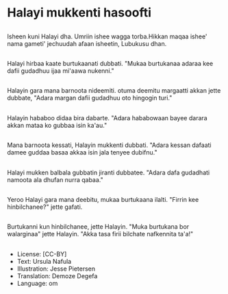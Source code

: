 # Halayi mukkenti hasoofti

##
Isheen kuni Halayi dha. Umriin ishee wagga torba.Hikkan maqaa ishee' nama gameti' jechuudah afaan isheetin, Lubukusu dhan.

##
Halayi hirbaa kaate burtukaanati dubbati. "Mukaa burtukanaa adaraa kee dafii gudadhuu ijaa mi'aawa nukenni."

##
Halayin gara mana barnoota nideemiti. otuma deemitu margaatti akkan jette dubbate, "Adara margan dafii gudadhuu oto hingogin turi."

##
Halayin hababoo didaa bira dabarte. "Adara hababowaan bayee darara akkan mataa ko gubbaa isin ka'au."

##
Mana barnoota kessati, Halayin mukkenti dubbati. "Adara kessan dafaati damee guddaa basaa akkaa isin jala tenyee dubifnu."

##
Halayi  mukken balbala gubbatin jiranti dubbatee. "Adara dafa gudadhati namoota ala dhufan nurra qabaa."

##
Yeroo Halayi gara mana deebitu, mukaa burtukaana ilalti. "Firrin kee hinbilchanee?" jette gafati.

##
Burtukanni kun hinbilchanee, jette Halayin. "Muka burtukana bor walarginaa" jette Halayin. "Akka tasa firii bilchate nafkennita ta'a!"

##
* License: [CC-BY]
* Text: Ursula Nafula
* Illustration: Jesse Pietersen
* Translation: Demoze Degefa 
* Language: om
